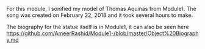 For this module, I sonified my model of Thomas Aquinas from Module1. The song was created on February 22, 2018 and it took several hours to make.

The biography for the statue itself is in Module1, it can also be seen here https://github.com/AmeerRashid/Module1-/blob/master/Object%20Biography.md

